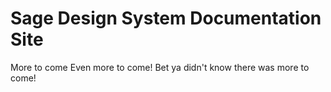# Sage Design System Documentation Site

More to come
Even more to come!
Bet ya didn't know there was more to come!
